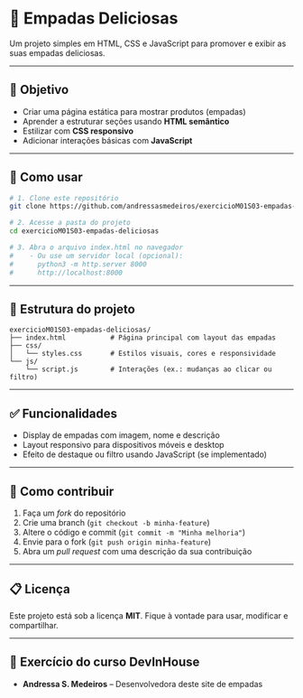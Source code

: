 # 🥧 Empadas Deliciosas

Um projeto simples em HTML, CSS e JavaScript para promover e exibir as suas empadas deliciosas.

---

## 🎯 Objetivo
- Criar uma página estática para mostrar produtos (empadas)
- Aprender a estruturar seções usando **HTML semântico**
- Estilizar com **CSS responsivo**
- Adicionar interações básicas com **JavaScript**

---

## 🚀 Como usar

```bash
# 1. Clone este repositório
git clone https://github.com/andressasmedeiros/exercicioM01S03-empadas-deliciosas.git

# 2. Acesse a pasta do projeto
cd exercicioM01S03-empadas-deliciosas

# 3. Abra o arquivo index.html no navegador
#    - Ou use um servidor local (opcional):
#      python3 -m http.server 8000
#      http://localhost:8000
```

---

## 📂 Estrutura do projeto

```
exercicioM01S03-empadas-deliciosas/
├── index.html           # Página principal com layout das empadas
├── css/
│   └── styles.css       # Estilos visuais, cores e responsividade
└── js/
    └── script.js        # Interações (ex.: mudanças ao clicar ou filtro)
```

---

## ✅ Funcionalidades

- Display de empadas com imagem, nome e descrição
- Layout responsivo para dispositivos móveis e desktop
- Efeito de destaque ou filtro usando JavaScript (se implementado)

---

## 📌 Como contribuir

1. Faça um *fork* do repositório  
2. Crie uma branch (`git checkout -b minha-feature`)  
3. Altere o código e commit (`git commit -m "Minha melhoria"`)  
4. Envie para o fork (`git push origin minha-feature`)  
5. Abra um *pull request* com uma descrição da sua contribuição

---

## 📋 Licença

Este projeto está sob a licença **MIT**. Fique à vontade para usar, modificar e compartilhar.

---

## 🤝 Exercício do curso DevInHouse

- **Andressa S. Medeiros** – Desenvolvedora deste site de empadas
